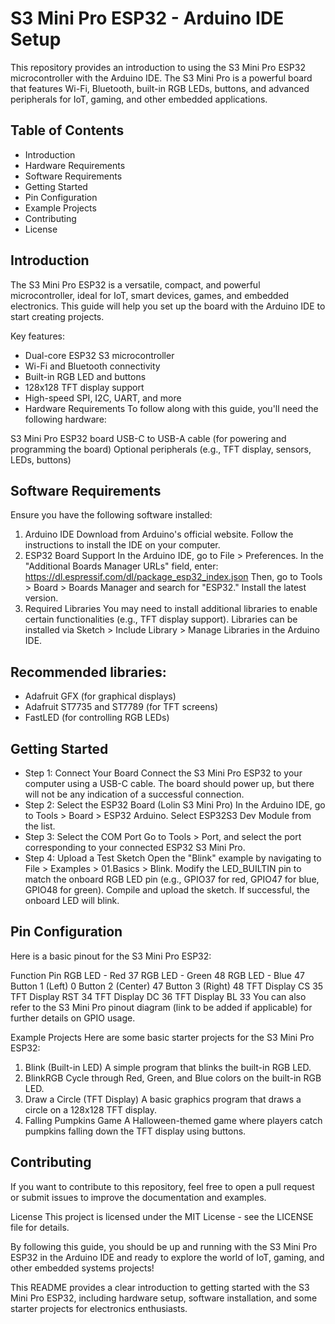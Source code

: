 # S3 Mini Pro ESP32 - Arduino IDE Setup
This repository provides an introduction to using the S3 Mini Pro ESP32 microcontroller with the Arduino IDE. The S3 Mini Pro is a powerful board that features Wi-Fi, Bluetooth, built-in RGB LEDs, buttons, and advanced peripherals for IoT, gaming, and other embedded applications.

## Table of Contents
- Introduction
- Hardware Requirements
- Software Requirements
- Getting Started
- Pin Configuration
- Example Projects
- Contributing
- License

## Introduction
The S3 Mini Pro ESP32 is a versatile, compact, and powerful microcontroller, ideal for IoT, smart devices, games, and embedded 
electronics. This guide will help you set up the board with the Arduino IDE to start creating projects.

Key features:

- Dual-core ESP32 S3 microcontroller
- Wi-Fi and Bluetooth connectivity
- Built-in RGB LED and buttons
- 128x128 TFT display support
- High-speed SPI, I2C, UART, and more
- Hardware Requirements
To follow along with this guide, you'll need the following hardware:

S3 Mini Pro ESP32 board
USB-C to USB-A cable (for powering and programming the board)
Optional peripherals (e.g., TFT display, sensors, LEDs, buttons)
## Software Requirements
Ensure you have the following software installed:

1. Arduino IDE
Download from Arduino's official website.
Follow the instructions to install the IDE on your computer.
2. ESP32 Board Support
In the Arduino IDE, go to File > Preferences.
In the "Additional Boards Manager URLs" field, enter: https://dl.espressif.com/dl/package_esp32_index.json
Then, go to Tools > Board > Boards Manager and search for "ESP32." Install the latest version.
3. Required Libraries
You may need to install additional libraries to enable certain functionalities (e.g., TFT display support).
Libraries can be installed via Sketch > Include Library > Manage Libraries in the Arduino IDE.
## Recommended libraries:
- Adafruit GFX (for graphical displays)
- Adafruit ST7735 and ST7789 (for TFT screens)
- FastLED (for controlling RGB LEDs)
## Getting Started
- Step 1: Connect Your Board
Connect the S3 Mini Pro ESP32 to your computer using a USB-C cable.
The board should power up, but there will not be any indication of a successful connection.
- Step 2: Select the ESP32 Board (Lolin S3 Mini Pro)
In the Arduino IDE, go to Tools > Board > ESP32 Arduino.
Select ESP32S3 Dev Module from the list.
- Step 3: Select the COM Port
Go to Tools > Port, and select the port corresponding to your connected ESP32 S3 Mini Pro.
- Step 4: Upload a Test Sketch
Open the "Blink" example by navigating to File > Examples > 01.Basics > Blink.
Modify the LED_BUILTIN pin to match the onboard RGB LED pin (e.g., GPIO37 for red, GPIO47 for blue, GPIO48 for green).
Compile and upload the sketch. If successful, the onboard LED will blink.
## Pin Configuration
Here is a basic pinout for the S3 Mini Pro ESP32:

Function	Pin
RGB LED - Red	37
RGB LED - Green	48
RGB LED - Blue	47
Button 1 (Left)	0
Button 2 (Center)	47
Button 3 (Right)	48
TFT Display CS	35
TFT Display RST	34
TFT Display DC	36
TFT Display BL	33
You can also refer to the S3 Mini Pro pinout diagram (link to be added if applicable) for further details on GPIO usage.

Example Projects
Here are some basic starter projects for the S3 Mini Pro ESP32:

1. Blink (Built-in LED)
A simple program that blinks the built-in RGB LED.
2. BlinkRGB
Cycle through Red, Green, and Blue colors on the built-in RGB LED.
3. Draw a Circle (TFT Display)
A basic graphics program that draws a circle on a 128x128 TFT display.
4. Falling Pumpkins Game
A Halloween-themed game where players catch pumpkins falling down the TFT display using buttons.
## Contributing
If you want to contribute to this repository, feel free to open a pull request or submit issues to improve the documentation 
and examples.

License
This project is licensed under the MIT License - see the LICENSE file for details.

By following this guide, you should be up and running with the S3 Mini Pro ESP32 in the Arduino IDE and ready to explore the 
world of IoT, gaming, and other embedded systems projects!

This README provides a clear introduction to getting started with the S3 Mini Pro ESP32, including hardware setup, software installation, and some starter projects for electronics enthusiasts.
